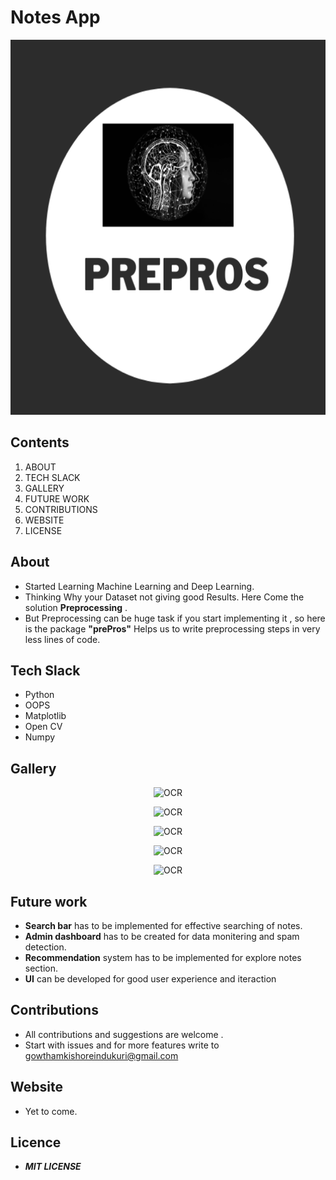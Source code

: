﻿# Notes App

<p align="center">
    <img src="https://github.com/igkishore/prePros/blob/main/images/PrePros.png?raw=true" alt="OCR" width="550"  height="600">
</p>

## Contents
1. ABOUT 
2. TECH SLACK
3. GALLERY
4. FUTURE WORK
5. CONTRIBUTIONS
6. WEBSITE 
7. LICENSE

## About
- Started Learning Machine Learning and Deep Learning.
- Thinking Why your Dataset not giving good Results. Here Come the solution **Preprocessing** .
- But Preprocessing can be huge task if you start implementing it , so here is the package **"prePros"** Helps us to write preprocessing steps in very less lines of code.


## Tech Slack
- Python
- OOPS
- Matplotlib
- Open CV
- Numpy

## Gallery

<p align="center">
    <img src="./public/2.png" alt="OCR" width="550"  height="250">
</p>
<p align="center">
    <img src="./public/3.png" alt="OCR" width="550"  height="250">
</p>

<p align="center">
    <img src="./public/4.png" alt="OCR" width="550"  height="250">
</p>

<p align="center">
    <img src="./public/5.png" alt="OCR" width="550"  height="250">
</p>
<p align="center">
    <img src="./public/6.png" alt="OCR" width="550"  height="250">
</p>


## Future work
- **Search bar** has to be implemented for effective searching of notes.
- **Admin dashboard** has to be created for data monitering and spam detection.
- **Recommendation** system has to be implemented for explore notes section.
- **UI** can be developed for good user experience and iteraction

## Contributions
- All contributions and suggestions are welcome .
- Start with issues and for more features write to <a href ="mailto:gowthamkishoreindukuri@gmail.com">gowthamkishoreindukuri@gmail.com</a>

## Website

- Yet to come.

## Licence
- ***MIT LICENSE***













